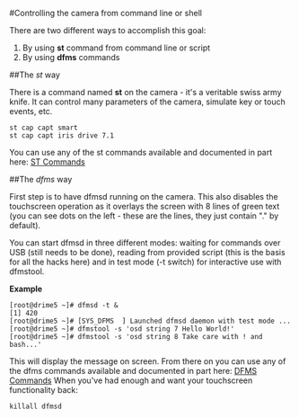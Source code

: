 #Controlling the camera from command line or shell

There are two different ways to accomplish this goal:
  1. By using **st** command from command line or script
  2. By using **dfms** commands

##The *st* way

There is a command named **st** on the camera - it's a veritable swiss army knife. It can control many parameters of the camera, simulate key or touch events, etc.
```
st cap capt smart 
st cap capt iris drive 7.1 
```

You can use any of the st commands available and documented in part here: [ST Commands](https://github.com/ottokiksmaler/nx500/blob/master/ST%20Commands.md)

##The *dfms* way

First step is to have dfmsd running on the camera. This also disables the touchscreen operation as it overlays the screen with 8 lines of green text (you can see dots on the left - these are the lines, they just contain "." by default).

You can start dfmsd in three different modes: waiting for commands over USB (still needs to be done), reading from provided script (this is the basis for all the hacks here) and in test mode (-t switch) for interactive use with dfmstool.

**Example**

```
[root@drime5 ~]# dfmsd -t &
[1] 420
[root@drime5 ~]# [SYS_DFMS  ] Launched dfmsd daemon with test mode ... 
[root@drime5 ~]# dfmstool -s 'osd string 7 Hello World!' 
[root@drime5 ~]# dfmstool -s 'osd string 8 Take care with ! and bash...' 
```
This will display the message on screen.
From there on you can use any of the dfms commands available and documented in part here: [DFMS Commands](https://github.com/ottokiksmaler/nx500/blob/master/DFMS%20Commands.md)
When you've had enough and want your touchscreen functionality back:
```
killall dfmsd
```



